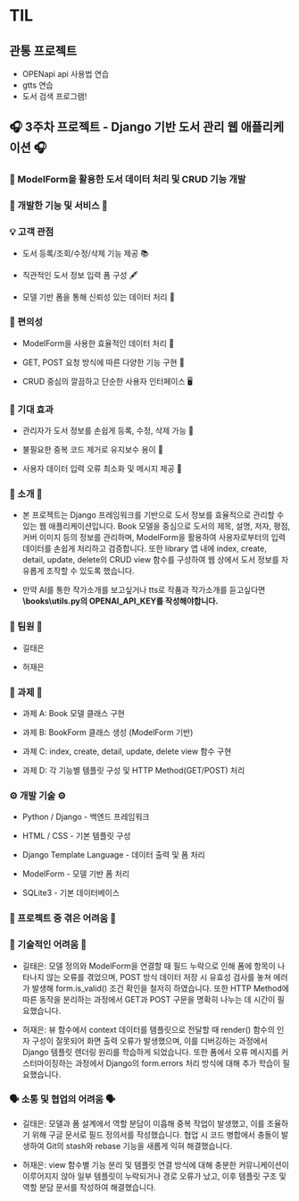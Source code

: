 # TIL

## 관통 프로젝트
- OPENapi api 사용법 연습
- gtts 연습
- 도서 검색 프로그램!


## 🎧 3주차 프로젝트 - Django 기반 도서 관리 웹 애플리케이션 🎧



### 📌 ModelForm을 활용한 도서 데이터 처리 및 CRUD 기능 개발

### 🎵 개발한 기능 및 서비스 🎵
### 💡 고객 관점

- 도서 등록/조회/수정/삭제 기능 제공 📚

- 직관적인 도서 정보 입력 폼 구성 🖋️

- 모델 기반 폼을 통해 신뢰성 있는 데이터 처리 🎨

### 🚀 편의성

- ModelForm을 사용한 효율적인 데이터 처리 📑

- GET, POST 요청 방식에 따른 다양한 기능 구현 🔁

- CRUD 중심의 깔끔하고 단순한 사용자 인터페이스 🖥️

### 🌟 기대 효과

- 관리자가 도서 정보를 손쉽게 등록, 수정, 삭제 가능 📖

- 불필요한 중복 코드 제거로 유지보수 용이 🔧

- 사용자 데이터 입력 오류 최소화 및 메시지 제공 🎯

### 📖 소개 📖

- 본 프로젝트는 Django 프레임워크를 기반으로 도서 정보를 효율적으로 관리할 수 있는 웹 애플리케이션입니다. Book 모델을 중심으로 도서의 제목, 설명, 저자, 평점, 커버 이미지 등의 정보를 관리하며, ModelForm을 활용하여 사용자로부터의 입력 데이터를 손쉽게 처리하고 검증합니다. 또한 library 앱 내에 index, create, detail, update, delete의 CRUD view 함수를 구성하여 웹 상에서 도서 정보를 자유롭게 조작할 수 있도록 했습니다.

- 만약 AI를 통한 작가소개를 보고싶거나 tts로 작품과 작가소개를 듣고싶다면 **\books\utils.py의 OPENAI_API_KEY를 작성해야합니다.**

### 🖤 팀원 🖤

- 길태은 

- 허재은

### 💾 과제 💾

- 과제 A: Book 모델 클래스 구현

- 과제 B: BookForm 클래스 생성 (ModelForm 기반)

- 과제 C: index, create, detail, update, delete view 함수 구현

- 과제 D: 각 기능별 템플릿 구성 및 HTTP Method(GET/POST) 처리

### ⚙️ 개발 기술 ⚙️

- Python / Django - 백엔드 프레임워크

- HTML / CSS - 기본 템플릿 구성

- Django Template Language - 데이터 출력 및 폼 처리

- ModelForm - 모델 기반 폼 처리

- SQLite3 - 기본 데이터베이스

### 🧸 프로젝트 중 겪은 어려움 🧸

### 🔧 기술적인 어려움 🔧

- 길태은:
모델 정의와 ModelForm을 연결할 때 필드 누락으로 인해 폼에 항목이 나타나지 않는 오류를 겪었으며, POST 방식 데이터 저장 시 유효성 검사를 놓쳐 에러가 발생해 form.is_valid() 조건 확인을 철저히 하였습니다. 또한 HTTP Method에 따른 동작을 분리하는 과정에서 GET과 POST 구문을 명확히 나누는 데 시간이 필요했습니다.

- 허재은:
뷰 함수에서 context 데이터를 템플릿으로 전달할 때 render() 함수의 인자 구성이 잘못되어 화면 출력 오류가 발생했으며, 이를 디버깅하는 과정에서 Django 템플릿 렌더링 원리를 학습하게 되었습니다. 또한 폼에서 오류 메시지를 커스터마이징하는 과정에서 Django의 form.errors 처리 방식에 대해 추가 학습이 필요했습니다.

### 🗣️ 소통 및 협업의 어려움 🗣️

- 길태은:
모델과 폼 설계에서 역할 분담이 미흡해 중복 작업이 발생했고, 이를 조율하기 위해 구글 문서로 필드 정의서를 작성했습니다. 협업 시 코드 병합에서 충돌이 발생하여 Git의 stash와 rebase 기능을 새롭게 익혀 해결했습니다.

- 허재은:
view 함수별 기능 분리 및 템플릿 연결 방식에 대해 충분한 커뮤니케이션이 이루어지지 않아 일부 템플릿이 누락되거나 경로 오류가 났고, 이후 템플릿 구조 및 역할 분담 문서를 작성하여 해결했습니다.
